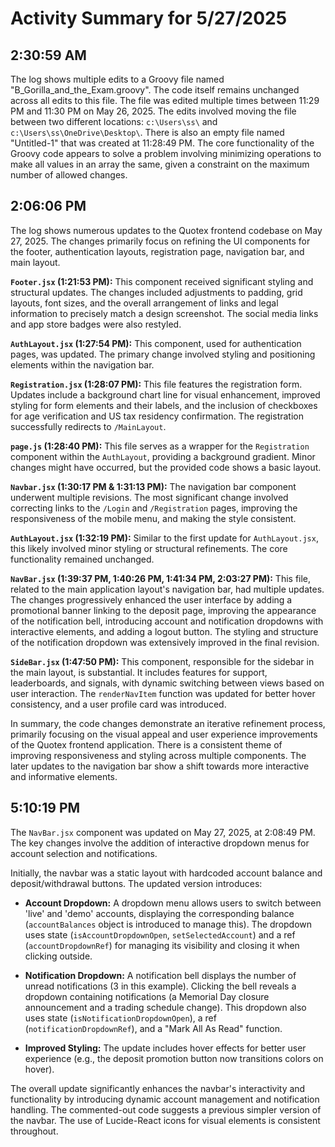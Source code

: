 # Activity Summary for 5/27/2025

## 2:30:59 AM
The log shows multiple edits to a Groovy file named "B_Gorilla_and_the_Exam.groovy".  The code itself remains unchanged across all edits to this file.  The file was edited multiple times between 11:29 PM and 11:30 PM on May 26, 2025. The edits involved moving the file between two different locations:  `c:\Users\ss\` and `c:\Users\ss\OneDrive\Desktop\`. There is also an empty file named "Untitled-1" that was created at 11:28:49 PM.  The core functionality of the Groovy code appears to solve a problem involving minimizing operations to make all values in an array the same, given a constraint on the maximum number of allowed changes.


## 2:06:06 PM
The log shows numerous updates to the Quotex frontend codebase on May 27, 2025.  The changes primarily focus on refining the UI components for the footer, authentication layouts, registration page, navigation bar, and main layout.

**`Footer.jsx` (1:21:53 PM):** This component received significant styling and structural updates. The changes included adjustments to padding, grid layouts, font sizes, and the overall arrangement of links and legal information to precisely match a design screenshot.  The social media links and app store badges were also restyled.

**`AuthLayout.jsx` (1:27:54 PM):** This component, used for authentication pages, was updated.  The primary change involved styling and positioning elements within the navigation bar.

**`Registration.jsx` (1:28:07 PM):** This file features the registration form. Updates include a background chart line for visual enhancement, improved styling for form elements and their labels, and the inclusion of checkboxes for age verification and US tax residency confirmation. The registration successfully redirects to `/MainLayout`.

**`page.js` (1:28:40 PM):**  This file serves as a wrapper for the `Registration` component within the `AuthLayout`, providing a background gradient.  Minor changes might have occurred, but the provided code shows a basic layout.

**`Navbar.jsx` (1:30:17 PM & 1:31:13 PM):** The navigation bar component underwent multiple revisions.  The most significant change involved correcting links to the `/Login` and `/Registration` pages, improving the responsiveness of the mobile menu, and making the style consistent.

**`AuthLayout.jsx` (1:32:19 PM):** Similar to the first update for `AuthLayout.jsx`, this likely involved minor styling or structural refinements.  The core functionality remained unchanged.

**`NavBar.jsx` (1:39:37 PM, 1:40:26 PM, 1:41:34 PM, 2:03:27 PM):** This file, related to the main application layout's navigation bar, had multiple updates.  The changes progressively enhanced the user interface by adding a promotional banner linking to the deposit page, improving the appearance of the notification bell, introducing account and notification dropdowns with interactive elements, and adding a logout button.  The styling and structure of the notification dropdown was extensively improved in the final revision.

**`SideBar.jsx` (1:47:50 PM):** This component, responsible for the sidebar in the main layout, is substantial.  It includes features for support, leaderboards, and signals, with dynamic switching between views based on user interaction. The `renderNavItem` function was updated for better hover consistency, and a user profile card was introduced.

In summary, the code changes demonstrate an iterative refinement process, primarily focusing on the visual appeal and user experience improvements of the Quotex frontend application.  There is a consistent theme of improving responsiveness and styling across multiple components.  The later updates to the navigation bar show a shift towards more interactive and informative elements.


## 5:10:19 PM
The `NavBar.jsx` component was updated on May 27, 2025, at 2:08:49 PM.  The key changes involve the addition of interactive dropdown menus for account selection and notifications.

Initially, the navbar was a static layout with hardcoded account balance and deposit/withdrawal buttons. The updated version introduces:

* **Account Dropdown:**  A dropdown menu allows users to switch between 'live' and 'demo' accounts, displaying the corresponding balance (`accountBalances` object is introduced to manage this).  The dropdown uses state (`isAccountDropdownOpen`, `setSelectedAccount`) and a ref (`accountDropdownRef`) for managing its visibility and closing it when clicking outside.

* **Notification Dropdown:** A notification bell displays the number of unread notifications (3 in this example). Clicking the bell reveals a dropdown containing notifications (a Memorial Day closure announcement and a trading schedule change).  This dropdown also uses state (`isNotificationDropdownOpen`), a ref (`notificationDropdownRef`), and a "Mark All As Read" function.

* **Improved Styling:**  The update includes hover effects for better user experience (e.g., the deposit promotion button now transitions colors on hover).

The overall update significantly enhances the navbar's interactivity and functionality by introducing dynamic account management and notification handling.  The commented-out code suggests a previous simpler version of the navbar.  The use of Lucide-React icons for visual elements is consistent throughout.
